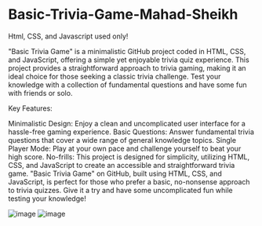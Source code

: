# Basic-Trivia-Game-Mahad-Sheikh
Html, CSS, and Javascript used only!


"Basic Trivia Game" is a minimalistic GitHub project coded in HTML, CSS, and JavaScript, offering a simple yet enjoyable trivia quiz experience. This project provides a straightforward approach to trivia gaming, making it an ideal choice for those seeking a classic trivia challenge. Test your knowledge with a collection of fundamental questions and have some fun with friends or solo.

Key Features:

Minimalistic Design: Enjoy a clean and uncomplicated user interface for a hassle-free gaming experience.
Basic Questions: Answer fundamental trivia questions that cover a wide range of general knowledge topics.
Single Player Mode: Play at your own pace and challenge yourself to beat your high score.
No-frills: This project is designed for simplicity, utilizing HTML, CSS, and JavaScript to create an accessible and straightforward trivia game.
"Basic Trivia Game" on GitHub, built using HTML, CSS, and JavaScript, is perfect for those who prefer a basic, no-nonsense approach to trivia quizzes. Give it a try and have some uncomplicated fun while testing your knowledge!


![image](https://github.com/mahad002/Basic-Trivia-Game-Mahad-Sheikh/assets/118904257/f53d2635-f418-4896-bbad-848f6fa69e60)
![image](https://github.com/mahad002/Basic-Trivia-Game-Mahad-Sheikh/assets/118904257/500afb31-bfe7-4209-a386-78f6fb3df4de)






